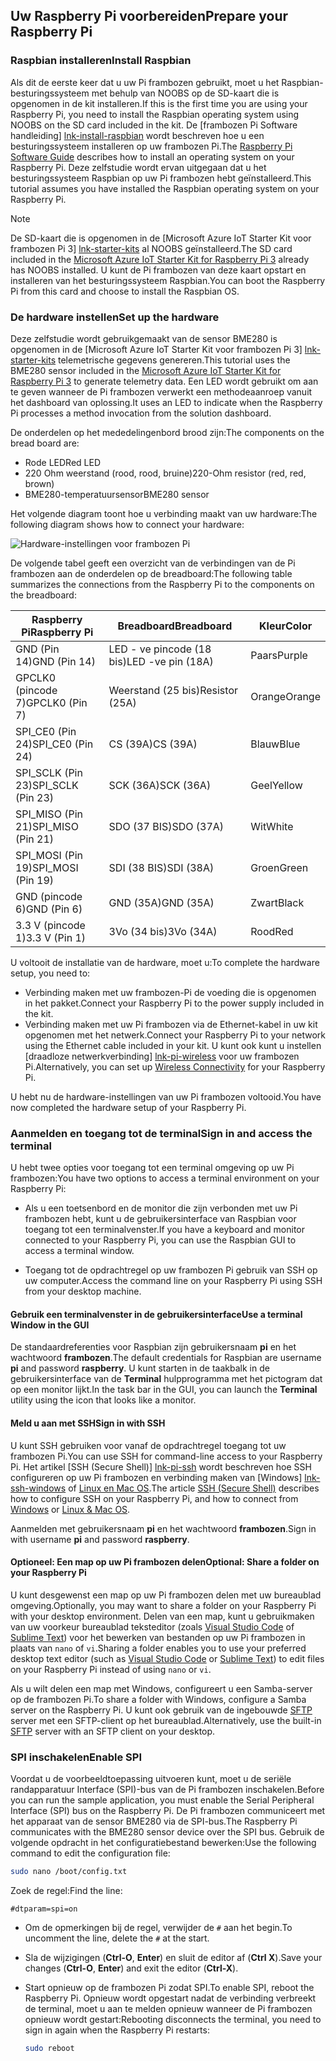 ## <a name="prepare-your-raspberry-pi"></a><span data-ttu-id="d05bf-101">Uw Raspberry Pi voorbereiden</span><span class="sxs-lookup"><span data-stu-id="d05bf-101">Prepare your Raspberry Pi</span></span>

### <a name="install-raspbian"></a><span data-ttu-id="d05bf-102">Raspbian installeren</span><span class="sxs-lookup"><span data-stu-id="d05bf-102">Install Raspbian</span></span>

<span data-ttu-id="d05bf-103">Als dit de eerste keer dat u uw Pi frambozen gebruikt, moet u het Raspbian-besturingssysteem met behulp van NOOBS op de SD-kaart die is opgenomen in de kit installeren.</span><span class="sxs-lookup"><span data-stu-id="d05bf-103">If this is the first time you are using your Raspberry Pi, you need to install the Raspbian operating system using NOOBS on the SD card included in the kit.</span></span> <span data-ttu-id="d05bf-104">De [frambozen Pi Software handleiding] [ lnk-install-raspbian] wordt beschreven hoe u een besturingssysteem installeren op uw frambozen Pi.</span><span class="sxs-lookup"><span data-stu-id="d05bf-104">The [Raspberry Pi Software Guide][lnk-install-raspbian] describes how to install an operating system on your Raspberry Pi.</span></span> <span data-ttu-id="d05bf-105">Deze zelfstudie wordt ervan uitgegaan dat u het besturingssysteem Raspbian op uw Pi frambozen hebt geïnstalleerd.</span><span class="sxs-lookup"><span data-stu-id="d05bf-105">This tutorial assumes you have installed the Raspbian operating system on your Raspberry Pi.</span></span>

> [!NOTE]
> <span data-ttu-id="d05bf-106">De SD-kaart die is opgenomen in de [Microsoft Azure IoT Starter Kit voor frambozen Pi 3] [ lnk-starter-kits] al NOOBS geïnstalleerd.</span><span class="sxs-lookup"><span data-stu-id="d05bf-106">The SD card included in the [Microsoft Azure IoT Starter Kit for Raspberry Pi 3][lnk-starter-kits] already has NOOBS installed.</span></span> <span data-ttu-id="d05bf-107">U kunt de Pi frambozen van deze kaart opstart en installeren van het besturingssysteem Raspbian.</span><span class="sxs-lookup"><span data-stu-id="d05bf-107">You can boot the Raspberry Pi from this card and choose to install the Raspbian OS.</span></span>

### <a name="set-up-the-hardware"></a><span data-ttu-id="d05bf-108">De hardware instellen</span><span class="sxs-lookup"><span data-stu-id="d05bf-108">Set up the hardware</span></span>

<span data-ttu-id="d05bf-109">Deze zelfstudie wordt gebruikgemaakt van de sensor BME280 is opgenomen in de [Microsoft Azure IoT Starter Kit voor frambozen Pi 3] [ lnk-starter-kits] telemetrische gegevens genereren.</span><span class="sxs-lookup"><span data-stu-id="d05bf-109">This tutorial uses the BME280 sensor included in the [Microsoft Azure IoT Starter Kit for Raspberry Pi 3][lnk-starter-kits] to generate telemetry data.</span></span> <span data-ttu-id="d05bf-110">Een LED wordt gebruikt om aan te geven wanneer de Pi frambozen verwerkt een methodeaanroep vanuit het dashboard van oplossing.</span><span class="sxs-lookup"><span data-stu-id="d05bf-110">It uses an LED to indicate when the Raspberry Pi processes a method invocation from the solution dashboard.</span></span>

<span data-ttu-id="d05bf-111">De onderdelen op het mededelingenbord brood zijn:</span><span class="sxs-lookup"><span data-stu-id="d05bf-111">The components on the bread board are:</span></span>

- <span data-ttu-id="d05bf-112">Rode LED</span><span class="sxs-lookup"><span data-stu-id="d05bf-112">Red LED</span></span>
- <span data-ttu-id="d05bf-113">220 Ohm weerstand (rood, rood, bruine)</span><span class="sxs-lookup"><span data-stu-id="d05bf-113">220-Ohm resistor (red, red, brown)</span></span>
- <span data-ttu-id="d05bf-114">BME280-temperatuursensor</span><span class="sxs-lookup"><span data-stu-id="d05bf-114">BME280 sensor</span></span>

<span data-ttu-id="d05bf-115">Het volgende diagram toont hoe u verbinding maakt van uw hardware:</span><span class="sxs-lookup"><span data-stu-id="d05bf-115">The following diagram shows how to connect your hardware:</span></span>

![Hardware-instellingen voor frambozen Pi][img-connection-diagram]

<span data-ttu-id="d05bf-117">De volgende tabel geeft een overzicht van de verbindingen van de Pi frambozen aan de onderdelen op de breadboard:</span><span class="sxs-lookup"><span data-stu-id="d05bf-117">The following table summarizes the connections from the Raspberry Pi to the components on the breadboard:</span></span>

| <span data-ttu-id="d05bf-118">Raspberry Pi</span><span class="sxs-lookup"><span data-stu-id="d05bf-118">Raspberry Pi</span></span>            | <span data-ttu-id="d05bf-119">Breadboard</span><span class="sxs-lookup"><span data-stu-id="d05bf-119">Breadboard</span></span>             |<span data-ttu-id="d05bf-120">Kleur</span><span class="sxs-lookup"><span data-stu-id="d05bf-120">Color</span></span>         |
| ----------------------- | ---------------------- | ------------- |
| <span data-ttu-id="d05bf-121">GND (Pin 14)</span><span class="sxs-lookup"><span data-stu-id="d05bf-121">GND (Pin 14)</span></span>            | <span data-ttu-id="d05bf-122">LED - ve pincode (18 bis)</span><span class="sxs-lookup"><span data-stu-id="d05bf-122">LED -ve pin (18A)</span></span>      | <span data-ttu-id="d05bf-123">Paars</span><span class="sxs-lookup"><span data-stu-id="d05bf-123">Purple</span></span>          |
| <span data-ttu-id="d05bf-124">GPCLK0 (pincode 7)</span><span class="sxs-lookup"><span data-stu-id="d05bf-124">GPCLK0 (Pin 7)</span></span>          | <span data-ttu-id="d05bf-125">Weerstand (25 bis)</span><span class="sxs-lookup"><span data-stu-id="d05bf-125">Resistor (25A)</span></span>         | <span data-ttu-id="d05bf-126">Orange</span><span class="sxs-lookup"><span data-stu-id="d05bf-126">Orange</span></span>          |
| <span data-ttu-id="d05bf-127">SPI_CE0 (Pin 24)</span><span class="sxs-lookup"><span data-stu-id="d05bf-127">SPI_CE0 (Pin 24)</span></span>        | <span data-ttu-id="d05bf-128">CS (39A)</span><span class="sxs-lookup"><span data-stu-id="d05bf-128">CS (39A)</span></span>               | <span data-ttu-id="d05bf-129">Blauw</span><span class="sxs-lookup"><span data-stu-id="d05bf-129">Blue</span></span>          |
| <span data-ttu-id="d05bf-130">SPI_SCLK (Pin 23)</span><span class="sxs-lookup"><span data-stu-id="d05bf-130">SPI_SCLK (Pin 23)</span></span>       | <span data-ttu-id="d05bf-131">SCK (36A)</span><span class="sxs-lookup"><span data-stu-id="d05bf-131">SCK (36A)</span></span>              | <span data-ttu-id="d05bf-132">Geel</span><span class="sxs-lookup"><span data-stu-id="d05bf-132">Yellow</span></span>        |
| <span data-ttu-id="d05bf-133">SPI_MISO (Pin 21)</span><span class="sxs-lookup"><span data-stu-id="d05bf-133">SPI_MISO (Pin 21)</span></span>       | <span data-ttu-id="d05bf-134">SDO (37 BIS)</span><span class="sxs-lookup"><span data-stu-id="d05bf-134">SDO (37A)</span></span>              | <span data-ttu-id="d05bf-135">Wit</span><span class="sxs-lookup"><span data-stu-id="d05bf-135">White</span></span>         |
| <span data-ttu-id="d05bf-136">SPI_MOSI (Pin 19)</span><span class="sxs-lookup"><span data-stu-id="d05bf-136">SPI_MOSI (Pin 19)</span></span>       | <span data-ttu-id="d05bf-137">SDI (38 BIS)</span><span class="sxs-lookup"><span data-stu-id="d05bf-137">SDI (38A)</span></span>              | <span data-ttu-id="d05bf-138">Groen</span><span class="sxs-lookup"><span data-stu-id="d05bf-138">Green</span></span>         |
| <span data-ttu-id="d05bf-139">GND (pincode 6)</span><span class="sxs-lookup"><span data-stu-id="d05bf-139">GND (Pin 6)</span></span>             | <span data-ttu-id="d05bf-140">GND (35A)</span><span class="sxs-lookup"><span data-stu-id="d05bf-140">GND (35A)</span></span>              | <span data-ttu-id="d05bf-141">Zwart</span><span class="sxs-lookup"><span data-stu-id="d05bf-141">Black</span></span>         |
| <span data-ttu-id="d05bf-142">3.3 V (pincode 1)</span><span class="sxs-lookup"><span data-stu-id="d05bf-142">3.3 V (Pin 1)</span></span>           | <span data-ttu-id="d05bf-143">3Vo (34 bis)</span><span class="sxs-lookup"><span data-stu-id="d05bf-143">3Vo (34A)</span></span>              | <span data-ttu-id="d05bf-144">Rood</span><span class="sxs-lookup"><span data-stu-id="d05bf-144">Red</span></span>           |

<span data-ttu-id="d05bf-145">U voltooit de installatie van de hardware, moet u:</span><span class="sxs-lookup"><span data-stu-id="d05bf-145">To complete the hardware setup, you need to:</span></span>

- <span data-ttu-id="d05bf-146">Verbinding maken met uw frambozen-Pi de voeding die is opgenomen in het pakket.</span><span class="sxs-lookup"><span data-stu-id="d05bf-146">Connect your Raspberry Pi to the power supply included in the kit.</span></span>
- <span data-ttu-id="d05bf-147">Verbinding maken met uw Pi frambozen via de Ethernet-kabel in uw kit opgenomen met het netwerk.</span><span class="sxs-lookup"><span data-stu-id="d05bf-147">Connect your Raspberry Pi to your network using the Ethernet cable included in your kit.</span></span> <span data-ttu-id="d05bf-148">U kunt ook kunt u instellen [draadloze netwerkverbinding] [ lnk-pi-wireless] voor uw frambozen Pi.</span><span class="sxs-lookup"><span data-stu-id="d05bf-148">Alternatively, you can set up [Wireless Connectivity][lnk-pi-wireless] for your Raspberry Pi.</span></span>

<span data-ttu-id="d05bf-149">U hebt nu de hardware-instellingen van uw Pi frambozen voltooid.</span><span class="sxs-lookup"><span data-stu-id="d05bf-149">You have now completed the hardware setup of your Raspberry Pi.</span></span>

### <a name="sign-in-and-access-the-terminal"></a><span data-ttu-id="d05bf-150">Aanmelden en toegang tot de terminal</span><span class="sxs-lookup"><span data-stu-id="d05bf-150">Sign in and access the terminal</span></span>

<span data-ttu-id="d05bf-151">U hebt twee opties voor toegang tot een terminal omgeving op uw Pi frambozen:</span><span class="sxs-lookup"><span data-stu-id="d05bf-151">You have two options to access a terminal environment on your Raspberry Pi:</span></span>

- <span data-ttu-id="d05bf-152">Als u een toetsenbord en de monitor die zijn verbonden met uw Pi frambozen hebt, kunt u de gebruikersinterface van Raspbian voor toegang tot een terminalvenster.</span><span class="sxs-lookup"><span data-stu-id="d05bf-152">If you have a keyboard and monitor connected to your Raspberry Pi, you can use the Raspbian GUI to access a terminal window.</span></span>

- <span data-ttu-id="d05bf-153">Toegang tot de opdrachtregel op uw frambozen Pi gebruik van SSH op uw computer.</span><span class="sxs-lookup"><span data-stu-id="d05bf-153">Access the command line on your Raspberry Pi using SSH from your desktop machine.</span></span>

#### <a name="use-a-terminal-window-in-the-gui"></a><span data-ttu-id="d05bf-154">Gebruik een terminalvenster in de gebruikersinterface</span><span class="sxs-lookup"><span data-stu-id="d05bf-154">Use a terminal Window in the GUI</span></span>

<span data-ttu-id="d05bf-155">De standaardreferenties voor Raspbian zijn gebruikersnaam **pi** en het wachtwoord **frambozen**.</span><span class="sxs-lookup"><span data-stu-id="d05bf-155">The default credentials for Raspbian are username **pi** and password **raspberry**.</span></span> <span data-ttu-id="d05bf-156">U kunt starten in de taakbalk in de gebruikersinterface van de **Terminal** hulpprogramma met het pictogram dat op een monitor lijkt.</span><span class="sxs-lookup"><span data-stu-id="d05bf-156">In the task bar in the GUI, you can launch the **Terminal** utility using the icon that looks like a monitor.</span></span>

#### <a name="sign-in-with-ssh"></a><span data-ttu-id="d05bf-157">Meld u aan met SSH</span><span class="sxs-lookup"><span data-stu-id="d05bf-157">Sign in with SSH</span></span>

<span data-ttu-id="d05bf-158">U kunt SSH gebruiken voor vanaf de opdrachtregel toegang tot uw frambozen Pi.</span><span class="sxs-lookup"><span data-stu-id="d05bf-158">You can use SSH for command-line access to your Raspberry Pi.</span></span> <span data-ttu-id="d05bf-159">Het artikel [SSH (Secure Shell)] [ lnk-pi-ssh] wordt beschreven hoe SSH configureren op uw Pi frambozen en verbinding maken van [Windows] [ lnk-ssh-windows] of [Linux en Mac OS][lnk-ssh-linux].</span><span class="sxs-lookup"><span data-stu-id="d05bf-159">The article [SSH (Secure Shell)][lnk-pi-ssh] describes how to configure SSH on your Raspberry Pi, and how to connect from [Windows][lnk-ssh-windows] or [Linux & Mac OS][lnk-ssh-linux].</span></span>

<span data-ttu-id="d05bf-160">Aanmelden met gebruikersnaam **pi** en het wachtwoord **frambozen**.</span><span class="sxs-lookup"><span data-stu-id="d05bf-160">Sign in with username **pi** and password **raspberry**.</span></span>

#### <a name="optional-share-a-folder-on-your-raspberry-pi"></a><span data-ttu-id="d05bf-161">Optioneel: Een map op uw Pi frambozen delen</span><span class="sxs-lookup"><span data-stu-id="d05bf-161">Optional: Share a folder on your Raspberry Pi</span></span>

<span data-ttu-id="d05bf-162">U kunt desgewenst een map op uw Pi frambozen delen met uw bureaublad omgeving.</span><span class="sxs-lookup"><span data-stu-id="d05bf-162">Optionally, you may want to share a folder on your Raspberry Pi with your desktop environment.</span></span> <span data-ttu-id="d05bf-163">Delen van een map, kunt u gebruikmaken van uw voorkeur bureaublad teksteditor (zoals [Visual Studio Code](https://code.visualstudio.com/) of [Sublime Text](http://www.sublimetext.com/)) voor het bewerken van bestanden op uw Pi frambozen in plaats van `nano` of `vi`.</span><span class="sxs-lookup"><span data-stu-id="d05bf-163">Sharing a folder enables you to use your preferred desktop text editor (such as [Visual Studio Code](https://code.visualstudio.com/) or [Sublime Text](http://www.sublimetext.com/)) to edit files on your Raspberry Pi instead of using `nano` or `vi`.</span></span>

<span data-ttu-id="d05bf-164">Als u wilt delen een map met Windows, configureert u een Samba-server op de frambozen Pi.</span><span class="sxs-lookup"><span data-stu-id="d05bf-164">To share a folder with Windows, configure a Samba server on the Raspberry Pi.</span></span> <span data-ttu-id="d05bf-165">U kunt ook gebruik van de ingebouwde [SFTP](https://www.raspberrypi.org/documentation/remote-access/) server met een SFTP-client op het bureaublad.</span><span class="sxs-lookup"><span data-stu-id="d05bf-165">Alternatively, use the built-in [SFTP](https://www.raspberrypi.org/documentation/remote-access/) server with an SFTP client on your desktop.</span></span>

### <a name="enable-spi"></a><span data-ttu-id="d05bf-166">SPI inschakelen</span><span class="sxs-lookup"><span data-stu-id="d05bf-166">Enable SPI</span></span>

<span data-ttu-id="d05bf-167">Voordat u de voorbeeldtoepassing uitvoeren kunt, moet u de seriële randapparatuur Interface (SPI)-bus van de Pi frambozen inschakelen.</span><span class="sxs-lookup"><span data-stu-id="d05bf-167">Before you can run the sample application, you must enable the Serial Peripheral Interface (SPI) bus on the Raspberry Pi.</span></span> <span data-ttu-id="d05bf-168">De Pi frambozen communiceert met het apparaat van de sensor BME280 via de SPI-bus.</span><span class="sxs-lookup"><span data-stu-id="d05bf-168">The Raspberry Pi communicates with the BME280 sensor device over the SPI bus.</span></span> <span data-ttu-id="d05bf-169">Gebruik de volgende opdracht in het configuratiebestand bewerken:</span><span class="sxs-lookup"><span data-stu-id="d05bf-169">Use the following command to edit the configuration file:</span></span>

```sh
sudo nano /boot/config.txt
```

<span data-ttu-id="d05bf-170">Zoek de regel:</span><span class="sxs-lookup"><span data-stu-id="d05bf-170">Find the line:</span></span>

`#dtparam=spi=on`

- <span data-ttu-id="d05bf-171">Om de opmerkingen bij de regel, verwijder de `#` aan het begin.</span><span class="sxs-lookup"><span data-stu-id="d05bf-171">To uncomment the line, delete the `#` at the start.</span></span>
- <span data-ttu-id="d05bf-172">Sla de wijzigingen (**Ctrl-O**, **Enter**) en sluit de editor af (**Ctrl X**).</span><span class="sxs-lookup"><span data-stu-id="d05bf-172">Save your changes (**Ctrl-O**, **Enter**) and exit the editor (**Ctrl-X**).</span></span>
- <span data-ttu-id="d05bf-173">Start opnieuw op de frambozen Pi zodat SPI.</span><span class="sxs-lookup"><span data-stu-id="d05bf-173">To enable SPI, reboot the Raspberry Pi.</span></span> <span data-ttu-id="d05bf-174">Opnieuw wordt opgestart nadat de verbinding verbreekt de terminal, moet u aan te melden opnieuw wanneer de Pi frambozen opnieuw wordt gestart:</span><span class="sxs-lookup"><span data-stu-id="d05bf-174">Rebooting disconnects the terminal, you need to sign in again when the Raspberry Pi restarts:</span></span>

  ```sh
  sudo reboot
  ```


[img-connection-diagram]: media/iot-suite-raspberry-pi-kit-prepare-pi/rpi2_remote_monitoring.png

[lnk-install-raspbian]: https://www.raspberrypi.org/learning/software-guide/quickstart/
[lnk-pi-wireless]: https://www.raspberrypi.org/documentation/configuration/wireless/README.md
[lnk-pi-ssh]: https://www.raspberrypi.org/documentation/remote-access/ssh/README.md
[lnk-ssh-windows]: https://www.raspberrypi.org/documentation/remote-access/ssh/windows.md
[lnk-ssh-linux]: https://www.raspberrypi.org/documentation/remote-access/ssh/unix.md
[lnk-starter-kits]: https://azure.microsoft.com/develop/iot/starter-kits/